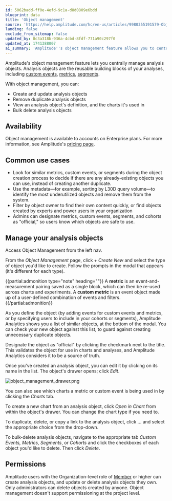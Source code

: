 ```yaml
---
id: 5062badd-ff0e-4efd-9c1a-d8d0809e6bdd
blueprint: data
title: 'Object management'
source: 'https://help.amplitude.com/hc/en-us/articles/9980355191579-Object-management-Manage-the-building-blocks-of-your-analyses'
landing: false
exclude_from_sitemap: false
updated_by: 0c3a318b-936a-4cbd-8fdf-771a90c297f0
updated_at: 1741388007
ai_summary: 'Amplitude''s object management feature allows you to centrally manage analysis objects like custom events, metrics, and segments. With this functionality, you can create, update, and remove analysis objects, view their definitions and usage, and bulk delete them. Object management is available for Enterprise plan accounts. Common use cases include finding existing objects to avoid duplicates, identifying underutilized objects, and filtering by owner. You can access Object Management from the left nav, create new objects, designate them as "official," edit them, view usage in charts, and delete them individually or in bulk. Only administrators can delete objects created by others.'
---
```

Amplitude's object management feature lets you centrally manage analysis objects. Analysis objects are the reusable building blocks of your analyses, including [custom events](/docs/data/custom-events), [metrics](#metrics), [segments](/docs/analytics/behavioral-cohorts). 

With object management, you can:

* Create and update analysis objects
* Remove duplicate analysis objects
* View an analysis object's definition, and the charts it's used in
* Bulk delete analysis objects

## Availability

Object management is available to accounts on Enterprise plans. For more information, see Amplitude's [pricing page](https://amplitude.com/pricing).

## Common use cases

* Look for similar metrics, custom events, or segments during the object creation process to decide if there are any already-existing objects you can use, instead of creating another duplicate.
* Use the metadata—for example, sorting by L30D query volume—to identify the most underutilized objects and remove them from the system.
* Filter by object owner to find their own content quickly, or find objects created by experts and power users in your organization
* Admins can designate metrics, custom events, segments, and cohorts as "official," so users know which objects are safe to use.

## Manage your analysis objects

Access Object Management from the left nav.

From the *Object Management* page, click *+ Create New* and select the type of object you'd like to create. Follow the prompts in the modal that appears (it's different for each type).

{{partial:admonition type="note" heading=""}}
A **metric** is an event-and-measurement pairing saved as a single block, which can then be re-used across charts and experiments. A **custom metric** is an event object made up of a user-defined combination of events and filters.
{{/partial:admonition}}

As you define the object (by adding events for custom events and metrics, or by specifying users to include in your cohorts or segments), Amplitude Analytics shows you a list of similar objects, at the bottom of the modal. You can check your new object against this list, to guard against creating unnecessary duplicate objects.

Designate the object as "official" by clicking the checkmark next to the title. This validates the object for use in charts and analyses, and Amplitude Analytics considers it to be a source of truth.

Once you've created an analysis object, you can edit it by clicking on its name in the list. The object's drawer opens; click *Edit*.

![object_management_drawer.png](/docs/output/img/data/object-management-drawer-png.png)

You can also see which charts a metric or custom event is being used in by clicking the *Charts* tab.

To create a new chart from an analysis object, click *Open in Chart* from within the object's drawer. You can change the chart type if you need to.

To duplicate, delete, or copy a link to the analysis object, click ... and select the appropriate choice from the drop-down.

To bulk-delete analysis objects, navigate to the appropriate tab *Custom Events, Metrics, Segments*, or *Cohorts* and click the checkboxes of each object you'd like to delete. Then click *Delete*.

## Permissions

Amplitude users with the Organization-level role of [Member](/docs/admin/account-management/user-roles-permissions#member) or higher can create analysis objects, and update or delete analysis objects they own. Only administrators can delete objects created by anyone. Object management doesn't support permissioning at the project level.